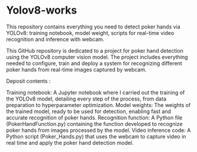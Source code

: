 # Yolov8-works
This repository contains everything you need to detect poker hands via YOLOv8: training notebook, model weight, scripts for real-time video recognition and inference with webcam.

This GitHub repository is dedicated to a project for poker hand detection using the YOLOv8 computer vision model. The project includes everything needed to configure, train and deploy a system for recognizing different poker hands from real-time images captured by webcam.

Deposit contents :

Training notebook: A Jupyter notebook where I carried out the training of the YOLOv8 model, detailing every step of the process, from data preparation to hyperparameter optimization.
Model weights: The weights of the trained model, ready to be used for detection, enabling fast and accurate recognition of poker hands.
Recognition function: A Python file (PokerHandFunction.py) containing the function developed to recognize poker hands from images processed by the model.
Video inference code: A Python script (Poker_Hands.py) that uses the webcam to capture video in real time and apply the poker hand detection model.
